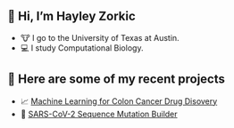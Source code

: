 
## 👋 Hi, I’m Hayley Zorkic 
- :cow: I go to the University of Texas at Austin.
- :computer: I study Computational Biology.

## 📄 Here are some of my recent projects
- 📈 [Machine Learning for Colon Cancer Drug Disovery](https://github.com/hzorkic/machine_learning_and_molecular_docking_for_drug_discovery)
- 🔨 [SARS-CoV-2 Sequence Mutation Builder](https://github.com/hzorkic/eblock_generator_for_spike_display)
